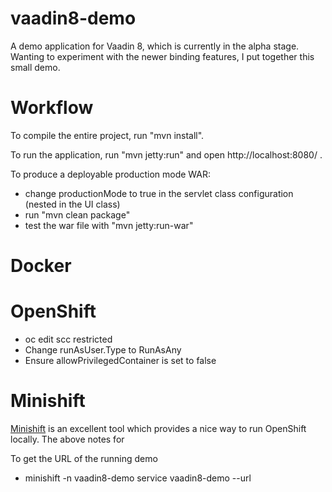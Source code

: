 vaadin8-demo
==============

A demo application for Vaadin 8, which is currently in the alpha stage.  Wanting
to experiment with the newer binding features, I put together this small demo.

Workflow
========

To compile the entire project, run "mvn install".

To run the application, run "mvn jetty:run" and open http://localhost:8080/ .

To produce a deployable production mode WAR:
- change productionMode to true in the servlet class configuration (nested in the UI class)
- run "mvn clean package"
- test the war file with "mvn jetty:run-war"

Docker
======



OpenShift
=========

- oc edit scc restricted
- Change runAsUser.Type to RunAsAny
- Ensure allowPrivilegedContainer is set to false

Minishift
=========

[Minishift](https://github.com/minishift/minishift) is an excellent tool which provides
a nice way to run OpenShift locally.  The above notes for 

To get the URL of the running demo
- minishift -n vaadin8-demo service vaadin8-demo --url
